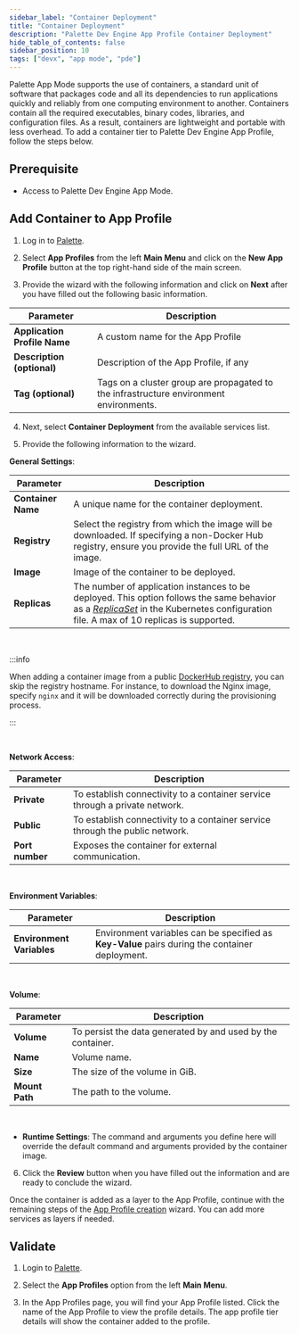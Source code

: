 ```yaml
---
sidebar_label: "Container Deployment"
title: "Container Deployment"
description: "Palette Dev Engine App Profile Container Deployment"
hide_table_of_contents: false
sidebar_position: 10
tags: ["devx", "app mode", "pde"]
---
```


Palette App Mode supports the use of containers, a standard unit of software that packages code and all its dependencies to run applications quickly and reliably from one computing environment to another. Containers contain all the required executables, binary codes, libraries, and configuration files. As a result, containers are lightweight and portable with less overhead. To add a container tier to Palette Dev Engine App Profile, follow the steps below. 


## Prerequisite

* Access to Palette Dev Engine App Mode.


## Add Container to App Profile

1. Log in to [Palette](https://console.spectrocloud.com).


2. Select **App Profiles** from the left **Main Menu** and click on the **New App Profile** button at the top right-hand side of the main screen. 


3. Provide the wizard with the following information and click on **Next** after you have filled out the following basic information.

  |         Parameter           | Description  |
  |-------------------------------|-----------------|
  |**Application Profile Name** | A custom name for the App Profile|
  |**Description (optional)**   | Description of the App Profile, if any | 
  |**Tag (optional)**               | Tags on a cluster group are propagated to the infrastructure environment environments.|


4. Next, select **Container Deployment** from the available services list.


5. Provide the following information to the wizard.

  **General Settings**:

  | Parameter        | Description                                                                                            |
  | ---------------- | ------------------------------------------------------------------------------------------------------ |
  | **Container Name**  | A unique name for the container deployment.                                                            |
  | **Registry**       | Select the registry from which the image will be downloaded. If specifying a non-Docker Hub registry, ensure you provide the full URL of the image. |
  | **Image**           | Image of the container to be deployed.                                                                 |
  | **Replicas** | The number of application instances to be deployed. This option follows the same behavior as a [*ReplicaSet*](https://kubernetes.io/docs/concepts/workloads/controllers/replicaset/) in the Kubernetes configuration file. A max of 10 replicas is supported.

  <br />

  :::info

   
    
  When adding a container image from a public [DockerHub registry](https://hub.docker.com/), you can skip the registry hostname. For instance, to download the Nginx image, specify `nginx` and it will be downloaded correctly during the provisioning process.

  :::

  <br />

  **Network Access**:
  
  | Parameter      | Description                                                                                                   |
  | -------------- | ------------------------------------------------------------------------------------------------------------- |
  | **Private**        | To establish connectivity to a container service through a private network.                                    |
  | **Public**         | To establish connectivity to a container service through the public network.                                   |
  | **Port number**   | Exposes the container for external communication.                                                            |

  <br />

  **Environment Variables**:

  | Parameter          | Description                                                                                       |
  | ----------------------- | ------------------------------------------------------------------------------------------------------ |
  | **Environment Variables**  | Environment variables can be specified as **Key-Value** pairs during the container deployment.         |

  <br />

  **Volume**:

  | Parameter | Description                                                 |
  | ------------- | --------------------------------------------------------------- |
  | **Volume**        | To persist the data generated by and used by the container.     |
  | **Name**          | Volume name.                                                    |
  | **Size**          | The size of the volume in GiB.                                   |
  | **Mount Path**    | The path to the volume.                                         |


  <br />

  * **Runtime Settings**: The command and arguments you define here will override the default command and arguments provided by the container image. 

 
6. Click the **Review** button when you have filled out the information and are ready to conclude the wizard. 

Once the container is added as a layer to the App Profile, continue with the remaining steps of the [App Profile creation](/devx/app-profile/create-app-profile) wizard. You can add more services as layers if needed.

## Validate

1. Login to [Palette](/devx#quickstartwithpaletteappmode).


2. Select the **App Profiles** option from the left **Main Menu**.   


3. In the App Profiles page, you will find your App Profile listed. Click the name of the App Profile to view the profile details. The app profile tier details will show the container added to the profile.




